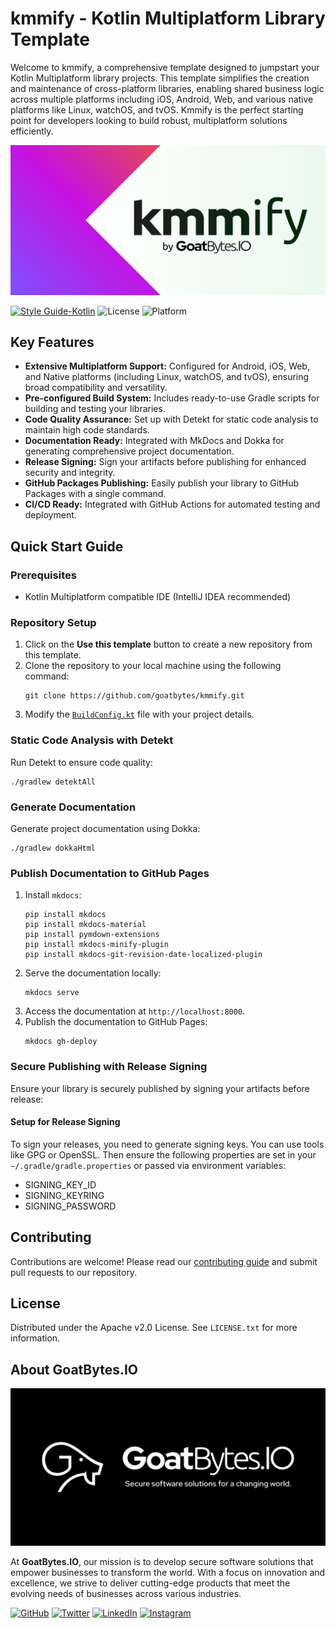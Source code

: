 # kmmify - Kotlin Multiplatform Library Template

Welcome to kmmify, a comprehensive template designed to jumpstart your Kotlin Multiplatform library
projects. This template simplifies the creation and maintenance of cross-platform libraries,
enabling shared business logic across multiple platforms including iOS, Android, Web, and various
native platforms like Linux, watchOS, and tvOS. Kmmify is the perfect starting point for developers
looking to build robust, multiplatform solutions efficiently.

![kmmify](.art/kmmify.webp)

[![Style Guide-Kotlin](https://img.shields.io/badge/Style%20Guide-Kotlin-7F52FF.svg?style=flat&labelColor=black&color=7F52FF&logo=kotlin)](https://styles.goatbytes.io/lang/kotlin)
![License](https://img.shields.io/badge/License-Apache%20V2.0-blue)
![Platform](https://img.shields.io/badge/Platform-Android%20|%20iOS%20|%20Desktop%20|%20Web-green)

## Key Features

- **Extensive Multiplatform Support:** Configured for Android, iOS, Web, and Native platforms
  (including Linux, watchOS, and tvOS), ensuring broad compatibility and versatility.
- **Pre-configured Build System:** Includes ready-to-use Gradle scripts for building and testing
  your libraries.
- **Code Quality Assurance:** Set up with Detekt for static code analysis to maintain high code
  standards.
- **Documentation Ready:** Integrated with MkDocs and Dokka for generating comprehensive project
  documentation.
- **Release Signing:** Sign your artifacts before publishing for enhanced security and integrity.
- **GitHub Packages Publishing:** Easily publish your library to GitHub Packages with a single
  command.
- **CI/CD Ready:** Integrated with GitHub Actions for automated testing and deployment.

## Quick Start Guide

### Prerequisites

- Kotlin Multiplatform compatible IDE (IntelliJ IDEA recommended)

### Repository Setup

1. Click on the **Use this template** button to create a new repository from this template.
2. Clone the repository to your local machine using the following command:
   ```shell
   git clone https://github.com/goatbytes/kmmify.git
   ```
3. Modify the [`BuildConfig.kt`](buildSrc/src/main/kotlin/BuildConfig.kt) file with your project
   details.

### Static Code Analysis with Detekt

Run Detekt to ensure code quality:

```shell
./gradlew detektAll
```

### Generate Documentation

Generate project documentation using Dokka:

```shell
./gradlew dokkaHtml
```

### Publish Documentation to GitHub Pages

1. Install `mkdocs`:
   ```shell
   pip install mkdocs
   pip install mkdocs-material
   pip install pymdown-extensions
   pip install mkdocs-minify-plugin
   pip install mkdocs-git-revision-date-localized-plugin
   ```
2. Serve the documentation locally:
   ```shell
   mkdocs serve
   ```
3. Access the documentation at `http://localhost:8000`.
4. Publish the documentation to GitHub Pages:
   ```shell
   mkdocs gh-deploy
   ```

### Secure Publishing with Release Signing

Ensure your library is securely published by signing your artifacts before release:

#### Setup for Release Signing

To sign your releases, you need to generate signing keys. You can use tools like GPG or OpenSSL.
Then ensure the following properties are set in your `~/.gradle/gradle.properties` or passed via
environment variables:

- SIGNING_KEY_ID
- SIGNING_KEYRING
- SIGNING_PASSWORD

## Contributing

Contributions are welcome! Please read our [contributing guide](CONTRIBUTING.md) and submit pull
requests to our repository.

## License

Distributed under the Apache v2.0 License. See `LICENSE.txt` for more information.

## About GoatBytes.IO

![GoatBytesLogo](.art/banner.webp)

At **GoatBytes.IO**, our mission is to develop secure software solutions that empower businesses to
transform the world. With a focus on innovation and excellence, we strive to deliver cutting-edge
products that meet the evolving needs of businesses across various industries.

[![GitHub](https://img.shields.io/badge/GitHub-GoatBytes-181717?logo=github)](https://github.com/goatbytes)
[![Twitter](https://img.shields.io/badge/Twitter-GoatBytes-1DA1F2?logo=twitter)](https://twitter.com/goatbytes)
[![LinkedIn](https://img.shields.io/badge/LinkedIn-GoatBytes-0077B5?logo=linkedin)](https://www.linkedin.com/company/goatbytes)
[![Instagram](https://img.shields.io/badge/Instagram-GoatBytes.io-E4405F?logo=instagram)](https://www.instagram.com/goatbytes.io/)
